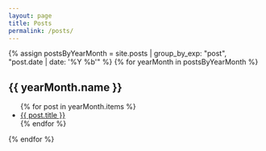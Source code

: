 ```yaml
---
layout: page
title: Posts
permalink: /posts/
---
```


{% assign postsByYearMonth = site.posts | group_by_exp: "post", "post.date | date: '%Y %b'"  %}
{% for yearMonth in postsByYearMonth %}
<h2>{{ yearMonth.name }}</h2>
  <ul>
  {% for post in yearMonth.items %}
  <li><a href="{{ post.url }}">{{ post.title }}</a></li>
  {% endfor %}
  </ul>
  {% endfor %}

